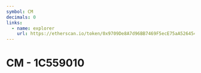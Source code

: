 ```yaml
---
symbol: CM
decimals: 0
links:
  - name: explorer
    url: https://etherscan.io/token/0x9709De8A7d96BB7469F5ecE75aA5264540502470
---
```


# CM - 1C559010
